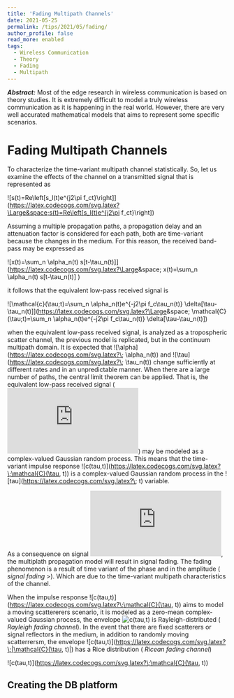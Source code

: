 ```yaml
---
title: 'Fading Multipath Channels'
date: 2021-05-25
permalink: /tips/2021/05/fading/
author_profile: false
read_more: enabled
tags:
  - Wireless Communication
  - Theory
  - Fading
  - Multipath
---
```


***Abstract:*** Most of the edge research in wireless communication is based on theory studies. It is extremely difficult to model a truly wireless communication as it is happening in the real world. However, there are very well accurated mathematical models that aims to represent some specific scenarios. 

Fading Multipath Channels
=======

To characterize the time-variant multipath channel statistically. So, let us examine the effects of the channel on a transmitted signal that is represented as


![s(t)=Re\left[s_l(t)e^{j2\pi f_ct}\right]](https://latex.codecogs.com/svg.latex?\Large&space;s(t)=Re\left[s_l(t)e^{j2\pi f_ct}\right]) 

Assuming a multiple propagation paths, a propagation delay and an attenuation factor is considered for each path, both are time-variant because the changes in the medium. For this reason, the received band-pass may be expressed as

![x(t)=\sum_n \alpha_n(t) s[t-\tau_n(t)]](https://latex.codecogs.com/svg.latex?\Large&space; x(t)=\sum_n \alpha_n(t) s[t-\tau_n(t)] )

it follows that the equivalent low-pass received signal is 

![\mathcal{c}(\tau;t)=\sum_n \alpha_n(t)e^{-j2\pi f_c\tau_n(t)} \delta[\tau-\tau_n(t)]](https://latex.codecogs.com/svg.latex?\Large&space; \mathcal{C}(\tau;t)=\sum_n \alpha_n(t)e^{-j2\pi f_c\tau_n(t)} \delta[\tau-\tau_n(t)])

when the equivalent low-pass received signal, is analyzed as a tropospheric scatter channel, the previous model is replicated, but in the continuum multipath domain. It is expected  that ![\alpha](https://latex.codecogs.com/svg.latex?\; \alpha_n(t)) and ![\tau](https://latex.codecogs.com/svg.latex?\; \tau_n(t)) change sufficiently at different rates and in an unpredictable manner. When there are a large number of paths, the central limit theorem can be applied. That is, the equivalent low-pass received signal (![r_l(t)](https://latex.codecogs.com/svg.latex?\;r_l(t))) may be modeled as a complex-valued Gaussian random process. This means that the time-variant impulse response ![c(tau,t)](https://latex.codecogs.com/svg.latex?\;\mathcal{C}(\tau, t)) is a complex-valued Gaussian random process in the ![tau](https://latex.codecogs.com/svg.latex?\; t) variable.

As a consequence on signal ![r_l(t)](https://latex.codecogs.com/svg.latex?\;r_l(t)), the multiplath propagation model will result in signal fading. The fading phenomenon is a result of time variant of the phase and in the amplitude (<em> signal fading </em>>). Which are due to the time-variant multipath characteristics of the channel.

When the impulse response ![c(tau,t)](https://latex.codecogs.com/svg.latex?\;\mathcal{C}(\tau, t)) aims to model  a moving scattererers scenario, it is modeled as a zero-mean complex-valued Gaussian process, the envelope ![c(tau,t)](https://latex.codecogs.com/svg.latex?\;|\mathcal{C}(\tau,t)|) is Rayleigh-distributed (<em> Rayleigh fading channel</em>). In the event that there are fixed scatterers or signal reflectors in the medium, in addition to randomly moving scatterrersm, the envelope ![c(tau,t)](https://latex.codecogs.com/svg.latex?\;|\mathcal{C}(\tau, t)|) has a Rice distribution (<em> Ricean fading channel</em>)


![c(tau,t)](https://latex.codecogs.com/svg.latex?\;\mathcal{C}(\tau, t))

Creating the DB platform 
-------
